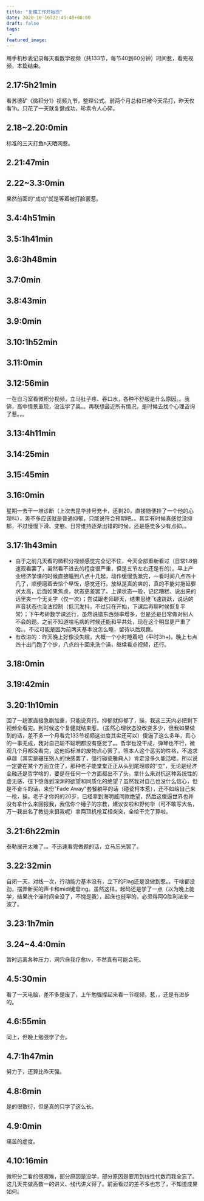 ```yaml
---
title: "复健工作开始捞"
date: 2020-10-16T22:45:40+08:00
draft: false
tags:
 - 
featured_image:
---
```

用手机秒表记录每天看数学视频（共133节，每节40到60分钟）时间惹，看完视频，本篇结束。
## 2.17:5h21min
看苏德矿《微积分1》视频九节，整理公式。前两个月总和已被今天吊打，昨天仅看1h。只花了一天就复健成功，珍素令人心碎。
## 2.18~2.20:0min
标准的三天打鱼n天晒网惹。
## 2.21:47min
## 2.22~3.3:0min
果然前面的“成功”就是等着被打脸罢惹。
## 3.4:4h51min
## 3.5:1h41min
## 3.6:3h48min
## 3.7:0min
## 3.8:43min
## 3.9:0min
## 3.10:1h52min
## 3.11:0min
## 3.12:56min
一在自习室看微积分视频，立马肚子疼、吞口水，各种不舒服是什么原因。。我佛，高中情景重现，没法学了奥。。再联想最近所有情况，是时候去找个心理咨询了惹。。。
## 3.13:4h11min
## 3.14:25min
## 3.15:45min
## 3.16:0min
星期一去干一堆诊断（上次去昆华挂号充卡，还剩20，直接随便挂了一个他的心理科），差不多应该就是普通抑郁，只能说符合预期吧。。其实有时候真感觉没抑郁，不过慢慢下滑、变憨、日常维持逐渐出错的时候，还是感觉多少有点抑。。
## 3.17:1h43min
- 由于之前几天看的微积分视频感觉完全记不住，今天全部重新看过（日常1.8倍速观看罢了，虽然看不进去的程度很严重，但是五节左右还是有的）。早上产业经济学课的时候直接睡到八点十几起，动作缓慢洗漱完，一看时间八点四十几了，顺便磨着去恰个早饭，感觉还行。放纵是真的爽的，真的不能对拖延要求太高，后面如果焦虑，状态更差罢了。上课状态一般，记忆糟糕、说出来的话里夹一个无关字（仅一次）；尝试跟老师聊天，结果思维飞速跳跃，说话的声音状态也没法控制（低沉发抖，不过只在开始，下课后再聊时候恢复平常）；下午考研数学课还行，虽然说错东西频率增多，但是还是日常做对别人不会的题。之前不知道啥毛病的时候还能和平共处，现在这个明显更严重了哈。。不过可能是因为前两天基本没怎么睡，留待以后观察。
- 有改进的：昨天晚上好像没失眠，大概一个小时睡着吧（平时3h+)。晚上七点四十出门跑了个步，八点四十回来洗个澡，继续看点视频，还行。
## 3.18:0min
## 3.19:42min
## 3.20:1h10min
回了一趟家直接急剧加重，只能说真行。抑郁就抑郁了，操，我这三天内必把剩下视频全看完。到时候这个复健就结束惹。（虽然心理状态没改变多少，但我如果做到的话，差不多一个月看完133节视频这进度其实还可以）傻逼了这么多年，真心的一事无成，我对自己聪不聪明都没有感觉了。。哲学也没干成，弹琴也不行，微观几个月都没看完，这他妈标准的废物点心罢了。照本人这个恶劣的性格，不追求卓越（其实是碾压别人的快感罢了，强行碰瓷雅典人）肯定没多久能活喽。所以说一定要在某个方面立住了，那种老子能堂堂正正从头到尾理顺的“立”，无论是经济金融还是哲学啥的，要是在任何一个方面都出不了头，拿什么来对抗这种系统性的虚无感、往下堕落到深渊的欲望和同质化的绝望？虽然我对自己也没什么信心，但是不奋斗的话，来份"Fade Away"套餐躺平的话（碰瓷柯本惹），还不如给自己来一枪，操。老子才你妈的20岁，已经拿到海明威同款绝望，然后这傻逼世界也并没有拿什么来回报我，我信你个锤子的宗教，建议安啦和野何华（可不敢写大名，万一我出名了教徒来狙我呢）拿两顶机枪互相突突，全给干完了算啦。
## 3.21:6h22min
泰勒展开太难了。。不迅速看完做题的话，立马忘光罢了。
## 3.22:32min
自闭一天，对线一次，行动能力基本没有，立下的Flag还是没做到惹。。干啥都没劲，摆弄新买的声卡和midi键盘ing。虽然这样，起码还是学了一点（以为晚上能学，结果洗个澡时间全没了，不愧是我），起床也挺早的，必须得阿Q胜利法来一波了。
## 3.23:1h7min
## 3.24~4.4:0min
暂时远离各种压力，洞穴自我疗愈tv，不然真有可能会死。
## 4.5:30min
看了一天电脑，差不多是废了，上午勉强撑起来看一节视频，惹，，还是有进步的。
## 4.6:55min
同上，但晚上勉强学了会。
## 4.7:1h47min
努力子，还算比昨天强。
## 4.8:6min
是的很敷衍，但是真的只学了这么长。
## 4.9:0min
痛苦的虚度。
## 4.10:16min
微积分二看的很艰难，部分原因是没学，部分原因是要用到线性代数而我全忘了。这几天先做高数一的讲义、线代讲义得了。前面看过的差不多也忘了，不知道成果如何。